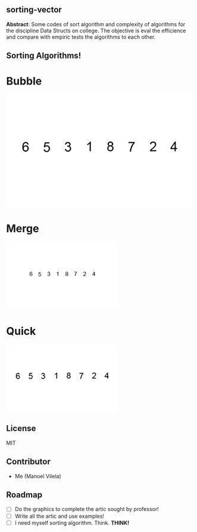 ## sorting-vector
**Abstract**: Some codes of sort algorithm and complexity of algorithms for the discipline Data Structs on college. The objective is eval the efficience and compare with empiric tests the algorithms to each other.

## Sorting Algorithms!
# Bubble
![Bubble!](Examples/bubble-sort.gif)
# Merge
![Merge!](Examples/merge-sort.gif)
# Quick
![Quick!](Examples/quick-sort.gif)

## License
MIT

## Contributor
  * Me (Manoel Vilela)

## Roadmap
  - [ ] Do the graphics to complete the artic sought by professor!
  - [ ] Write all the artic and use examples!
  - [ ] I need myself sorting algorithm. Think. **THINK!** 
